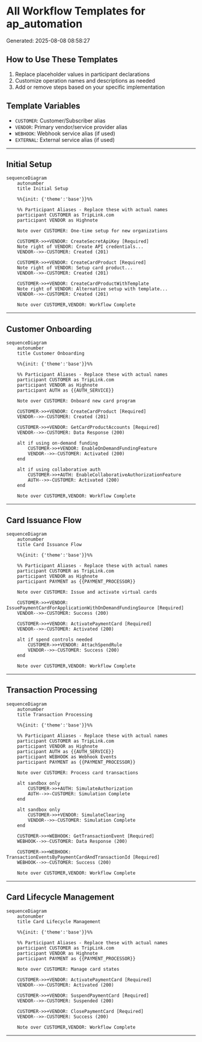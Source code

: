 # All Workflow Templates for ap_automation

Generated: 2025-08-08 08:58:27

## How to Use These Templates

1. Replace placeholder values in participant declarations
2. Customize operation names and descriptions as needed
3. Add or remove steps based on your specific implementation

## Template Variables

- `CUSTOMER`: Customer/Subscriber alias
- `VENDOR`: Primary vendor/service provider alias
- `WEBHOOK`: Webhook service alias (if used)
- `EXTERNAL`: External service alias (if used)

---

## Initial Setup

```mermaid
sequenceDiagram
    autonumber
    title Initial Setup

    %%{init: {'theme':'base'}}%%
    
    %% Participant Aliases - Replace these with actual names
    participant CUSTOMER as TripLink.com
    participant VENDOR as Highnote

    Note over CUSTOMER: One-time setup for new organizations

    CUSTOMER->>+VENDOR: CreateSecretApiKey [Required]
    Note right of VENDOR: Create API credentials...
    VENDOR-->>-CUSTOMER: Created (201)

    CUSTOMER->>+VENDOR: CreateCardProduct [Required]
    Note right of VENDOR: Setup card product...
    VENDOR-->>-CUSTOMER: Created (201)

    CUSTOMER->>+VENDOR: CreateCardProductWithTemplate
    Note right of VENDOR: Alternative setup with template...
    VENDOR-->>-CUSTOMER: Created (201)

    Note over CUSTOMER,VENDOR: Workflow Complete
```

---

## Customer Onboarding

```mermaid
sequenceDiagram
    autonumber
    title Customer Onboarding

    %%{init: {'theme':'base'}}%%
    
    %% Participant Aliases - Replace these with actual names
    participant CUSTOMER as TripLink.com
    participant VENDOR as Highnote
    participant AUTH as {{AUTH_SERVICE}}

    Note over CUSTOMER: Onboard new card program

    CUSTOMER->>+VENDOR: CreateCardProduct [Required]
    VENDOR-->>-CUSTOMER: Created (201)

    CUSTOMER->>+VENDOR: GetCardProductAccounts [Required]
    VENDOR-->>-CUSTOMER: Data Response (200)

    alt if using on-demand funding
        CUSTOMER->>+VENDOR: EnableOnDemandFundingFeature
        VENDOR-->>-CUSTOMER: Activated (200)
    end

    alt if using collaborative auth
        CUSTOMER->>+AUTH: EnableCollaborativeAuthorizationFeature
        AUTH-->>-CUSTOMER: Activated (200)
    end

    Note over CUSTOMER,VENDOR: Workflow Complete
```

---

## Card Issuance Flow

```mermaid
sequenceDiagram
    autonumber
    title Card Issuance Flow

    %%{init: {'theme':'base'}}%%
    
    %% Participant Aliases - Replace these with actual names
    participant CUSTOMER as TripLink.com
    participant VENDOR as Highnote
    participant PAYMENT as {{PAYMENT_PROCESSOR}}

    Note over CUSTOMER: Issue and activate virtual cards

    CUSTOMER->>+VENDOR: IssuePaymentCardForApplicationWithOnDemandFundingSource [Required]
    VENDOR-->>-CUSTOMER: Success (200)

    CUSTOMER->>+VENDOR: ActivatePaymentCard [Required]
    VENDOR-->>-CUSTOMER: Activated (200)

    alt if spend controls needed
        CUSTOMER->>+VENDOR: AttachSpendRule
        VENDOR-->>-CUSTOMER: Success (200)
    end

    Note over CUSTOMER,VENDOR: Workflow Complete
```

---

## Transaction Processing

```mermaid
sequenceDiagram
    autonumber
    title Transaction Processing

    %%{init: {'theme':'base'}}%%
    
    %% Participant Aliases - Replace these with actual names
    participant CUSTOMER as TripLink.com
    participant VENDOR as Highnote
    participant AUTH as {{AUTH_SERVICE}}
    participant WEBHOOK as Webhook Events
    participant PAYMENT as {{PAYMENT_PROCESSOR}}

    Note over CUSTOMER: Process card transactions

    alt sandbox only
        CUSTOMER->>+AUTH: SimulateAuthorization
        AUTH-->>-CUSTOMER: Simulation Complete
    end

    alt sandbox only
        CUSTOMER->>+VENDOR: SimulateClearing
        VENDOR-->>-CUSTOMER: Simulation Complete
    end

    CUSTOMER->>+WEBHOOK: GetTransactionEvent [Required]
    WEBHOOK-->>-CUSTOMER: Data Response (200)

    CUSTOMER->>+WEBHOOK: TransactionEventsByPaymentCardAndTransactionId [Required]
    WEBHOOK-->>-CUSTOMER: Success (200)

    Note over CUSTOMER,VENDOR: Workflow Complete
```

---

## Card Lifecycle Management

```mermaid
sequenceDiagram
    autonumber
    title Card Lifecycle Management

    %%{init: {'theme':'base'}}%%
    
    %% Participant Aliases - Replace these with actual names
    participant CUSTOMER as TripLink.com
    participant VENDOR as Highnote
    participant PAYMENT as {{PAYMENT_PROCESSOR}}

    Note over CUSTOMER: Manage card states

    CUSTOMER->>+VENDOR: ActivatePaymentCard [Required]
    VENDOR-->>-CUSTOMER: Activated (200)

    CUSTOMER->>+VENDOR: SuspendPaymentCard [Required]
    VENDOR-->>-CUSTOMER: Suspended (200)

    CUSTOMER->>+VENDOR: ClosePaymentCard [Required]
    VENDOR-->>-CUSTOMER: Success (200)

    Note over CUSTOMER,VENDOR: Workflow Complete
```

---

